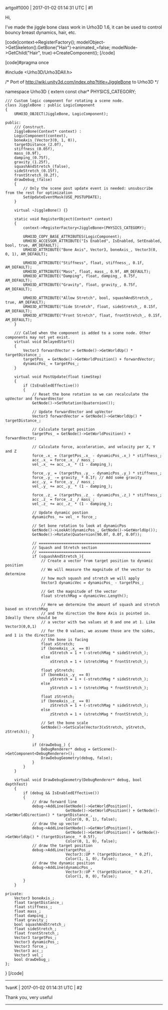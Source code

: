 artgolf1000 | 2017-01-02 01:14:31 UTC | #1

Hi,

I've made the jiggle bone class work in Urho3D 1.6, it can be used to control bouncy breast dynamics, hair, etc.

[code]context->RegisterFactory<JiggleBone>();
modelObject->GetSkeleton().GetBone("Hair")->animated_=false;
modelNode->GetChild("Hair", true)->CreateComponent<JiggleBone>();
[/code]

[code]#pragma once

#include <Urho3D/Urho3DAll.h>

/*
 Port of http://wiki.unity3d.com/index.php?title=JiggleBone
 to Urho3D
 */

namespace Urho3D
{
    extern const char* PHYSICS_CATEGORY;
    
    /// Custom logic component for rotating a scene node.
    class JiggleBone : public LogicComponent
    {
        URHO3D_OBJECT(JiggleBone, LogicComponent);
        
    public:
        /// Construct.
        JiggleBone(Context* context) :
        LogicComponent(context),
        boneAxis_(Vector3(0, 1, 0)),
        targetDistance_(2.0f),
        stiffness_(0.05f),
        mass_(0.9f),
        damping_(0.75f),
        gravity_(1.25f),
        squashAndStretch_(false),
        sideStretch_(0.15f),
        frontStretch_(0.2f),
        drawDebug_(false)
        {
            // Only the scene post update event is needed: unsubscribe from the rest for optimization
            SetUpdateEventMask(USE_POSTUPDATE);
        }
        
        virtual ~JiggleBone() {}

        static void RegisterObject(Context* context)
        {
            context->RegisterFactory<JiggleBone>(PHYSICS_CATEGORY);
            
            URHO3D_COPY_BASE_ATTRIBUTES(LogicComponent);
            URHO3D_ACCESSOR_ATTRIBUTE("Is Enabled", IsEnabled, SetEnabled, bool, true, AM_DEFAULT);
            URHO3D_ATTRIBUTE("Bone Axis", Vector3, boneAxis_, Vector3(0, 0, 1), AM_DEFAULT);
            
            URHO3D_ATTRIBUTE("Stiffness", float, stiffness_, 0.1f, AM_DEFAULT);
            URHO3D_ATTRIBUTE("Mass", float, mass_, 0.9f, AM_DEFAULT);
            URHO3D_ATTRIBUTE("Damping", float, damping_, 0.75f, AM_DEFAULT);
            URHO3D_ATTRIBUTE("Gravity", float, gravity_, 0.75f, AM_DEFAULT);
            
            URHO3D_ATTRIBUTE("Allow Stretch", bool, squashAndStretch_, true, AM_DEFAULT);
            URHO3D_ATTRIBUTE("Side Stretch", float, sideStretch_, 0.15f, AM_DEFAULT);
            URHO3D_ATTRIBUTE("Front Stretch", float, frontStretch_, 0.15f, AM_DEFAULT);
        }
        
        /// Called when the component is added to a scene node. Other components may not yet exist.
        virtual void DelayedStart()
        {
            Vector3 forwardVector = GetNode()->GetWorldUp() * targetDistance_;
            targetPos_ = GetNode()->GetWorldPosition() + forwardVector;
            dynamicPos_ = targetPos_;
        }
        
        virtual void PostUpdate(float timeStep)
        {
            if (IsEnabledEffective())
            {
                // Reset the bone rotation so we can recalculate the upVector and forwardVector
                GetNode()->SetRotation(Quaternion());

                // Update forwardVector and upVector
                Vector3 forwardVector = GetNode()->GetWorldUp() * targetDistance_;
                
                // Calculate target position
                targetPos_ = GetNode()->GetWorldPosition() + forwardVector;
                
                // Calculate force, acceleration, and velocity per X, Y and Z
                force_.x_ = (targetPos_.x_ - dynamicPos_.x_) * stiffness_;
                acc_.x_ = force_.x_ / mass_;
                vel_.x_ += acc_.x_ * (1 - damping_);
                
                force_.y_ = (targetPos_.y_ - dynamicPos_.y_) * stiffness_;
                force_.y_ -= gravity_ * 0.1f; // Add some gravity
                acc_.y_ = force_.y_ / mass_;
                vel_.y_ += acc_.y_ * (1 - damping_);
                
                force_.z_ = (targetPos_.z_ - dynamicPos_.z_) * stiffness_;
                acc_.z_ = force_.z_ / mass_;
                vel_.z_ += acc_.z_ * (1 - damping_);
                
                // Update dynamic postion
                dynamicPos_ += vel_ + force_;
                
                // Set bone rotation to look at dynamicPos
                GetNode()->LookAt(dynamicPos_, GetNode()->GetWorldUp());
                GetNode()->Rotate(Quaternion(90.0f, 0.0f, 0.0f));
                
                // ==================================================
                // Squash and Stretch section
                // ==================================================
                if (squashAndStretch_){
                    // Create a vector from target position to dynamic position
                    // We will measure the magnitude of the vector to determine
                    // how much squash and stretch we will apply
                    Vector3 dynamicVec = dynamicPos_ - targetPos_;
                    
                    // Get the magnitude of the vector
                    float stretchMag = dynamicVec.Length();
                    
                    // Here we determine the amount of squash and stretch based on stretchMag
                    // and the direction the Bone Axis is pointed in. Ideally there should be
                    // a vector with two values at 0 and one at 1. Like Vector3(0,0,1)
                    // for the 0 values, we assume those are the sides, and 1 is the direction
                    // the bone is facing
                    float xStretch;
                    if (boneAxis_.x_ == 0)
                        xStretch = 1 + (-stretchMag * sideStretch_);
                    else
                        xStretch = 1 + (stretchMag * frontStretch_);
                    
                    float yStretch;
                    if (boneAxis_.y_ == 0)
                        yStretch = 1 + (-stretchMag * sideStretch_);
                    else
                        yStretch = 1 + (stretchMag * frontStretch_);
                    
                    float zStretch;
                    if (boneAxis_.z_ == 0)
                        zStretch = 1 + (-stretchMag * sideStretch_);
                    else
                        zStretch = 1 + (stretchMag * frontStretch_);
                    
                    // Set the bone scale
                    GetNode()->SetScale(Vector3(xStretch, yStretch, zStretch));
                }
                
                if (drawDebug_) {
                    DebugRenderer* debug = GetScene()->GetComponent<DebugRenderer>();
                    DrawDebugGeometry(debug, false);
                }
            }
        }
        
        virtual void DrawDebugGeometry(DebugRenderer* debug, bool depthTest)
        {
            if (debug && IsEnabledEffective())
            {
                // draw forward line
                debug->AddLine(GetNode()->GetWorldPosition(),
                               GetNode()->GetWorldPosition() + GetNode()->GetWorldDirection() * targetDistance_,
                               Color(0, 0, 1), false);
                // draw the up vector
                debug->AddLine(GetNode()->GetWorldPosition(),
                               GetNode()->GetWorldPosition() + GetNode()->GetWorldUp() * (targetDistance_ * 0.5f),
                               Color(0, 1, 0), false);
                // draw the target position
                debug->AddLine(targetPos_,
                               Vector3::UP * (targetDistance_ * 0.2f),
                               Color(1, 1, 0), false);
                // draw the dynamic position
                debug->AddLine(dynamicPos_,
                               Vector3::UP * (targetDistance_ * 0.2f),
                               Color(1, 0, 0), false);
            }
        }
        
    private:
        Vector3 boneAxis_;
        float targetDistance_;
        float stiffness_;
        float mass_;
        float damping_;
        float gravity_;
        bool squashAndStretch_;
        float sideStretch_;
        float frontStretch_;
        Vector3 targetPos_;
        Vector3 dynamicPos_;
        Vector3 force_;
        Vector3 acc_;
        Vector3 vel_;
        bool drawDebug_;
    };
}
[/code]

-------------------------

1vanK | 2017-01-02 01:14:31 UTC | #2

Thank you, very useful

-------------------------

